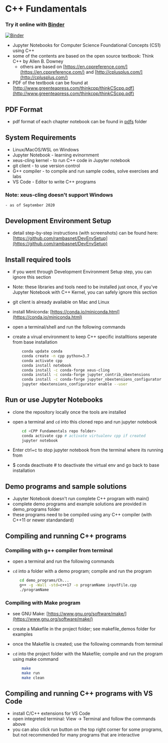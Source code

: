 # C++ Fundamentals

### Try it online with [Binder](http://mybinder.org/)

[![Binder](https://mybinder.org/badge_logo.svg)](https://mybinder.org/v2/gh/loumalouomega/CPP-Fundamentals/HEAD?filepath=Ch00-TableOfContents.ipynb)

- Jupyter Notebooks for Computer Science Foundational Concepts (CS1) using C++
- some of the contents are based on the open source textbook: Think C++ by Allen B. Downey
    - others are based on [https://en.cppreference.com/](https://en.cppreference.com/) and [http://cplusplus.com/](http://cplusplus.com/)
- PDF of the textbook can be found at [http://www.greenteapress.com/thinkcpp/thinkCScpp.pdf](http://www.greenteapress.com/thinkcpp/thinkCScpp.pdf)

## PDF Format

- pdf format of each chapter notebook can be found in [pdfs](https://github.com/rambasnet/CPPFundamentals-Notebooks/tree/master/pdfs) folder

## System Requirements

- Linux/MacOS/WSL on Windows
- Jupyter Notebook - learning evinornment
- xeus-cling kernel - to run C++ code in Jupyter notebook
- git client - to use version control
- G++ compiler - to compile and run sample codes, solve exercises and labs
- VS Code - Editor to write C++ programs

### Note: xeus-cling doesn't support Windows

    - as of September 2020

## Development Environment Setup

- detail step-by-step instructions (with screenshots) can be found here: [https://github.com/rambasnet/DevEnvSetup](https://github.com/rambasnet/DevEnvSetup)

## Install required tools

- if you went through Development Environment Setup step, you can ignore this section
- Note: these libraries and tools need to be installed just once, if you've Jupyter Notebook with C++ Kernel, you can safely ignore this section

- git client is already available on Mac and Linux
- install Miniconda: [https://conda.io/miniconda.html](https://conda.io/miniconda.html)
- open a terminal/shell and run the following commands
- create a virual environment to keep C++ specific installtions seperate from base installation

    ```bash
        conda update conda
        conda create -n cpp python=3.7
        conda activate cpp
        conda install notebook
        conda install -c conda-forge xeus-cling
        conda install -c conda-forge jupyter_contrib_nbextensions
        conda install -c conda-forge jupyter_nbextensions_configurator
        jupyter nbextensions_configurator enable --user
    ```

## Run or use Jupyter Notebooks

- clone the repository locally once the tools are installed
- open a terminal and `cd` into this cloned repo and run jupyter notebook

    ```bash
        cd <CPP Fundamentals repo folder>
        conda activate cpp # activate virtualenv cpp if created
        jupyter notebook
    ```

- Enter ctrl+c to stop jupyter notebook from the terminal where its running from
- $ conda deactivate # to deactivate the virtual env and go back to base installation

## Demo programs and sample solutions

- Jupyter Notebook doesn't run complete C++ program with main()
- complete demo programs and example solutions are provided in demo_programs folder
- these programs need to be compiled using any C++ compiler (with C++11 or newer standandard)

## Compiling and running C++ programs

### Compiling with g++ compiler from terminal

- open a terminal and run the following commands
- `cd` into a folder with a demo program; compile and run the program

    ```bash
       cd demo_programs/Ch...
       g++ -g -Wall -std=c++17 -o programName inputFile.cpp
       ./programName
    ```

### Compiling with Make program

- see GNU Make: [https://www.gnu.org/software/make/](https://www.gnu.org/software/make/)
- create a Makefile in the project folder; see makefile_demos folder for examples
- once the Makefile is created; use the following commands from terminal
- `cd` into the project folder with the Makefile; compile and run the program using make command

    ```bash
        make
        make run
        make clean
    ```

## Compiling and running C++ programs with VS Code

- install C/C++ extensions for VS Code
- open integreted terminal: View -> Terminal and follow the commands above
- you can also click run button on the top right corner for some programs, but not recommended for many programs that are interactive
